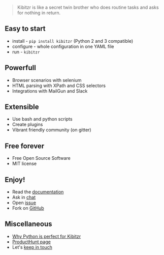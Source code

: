 > Kibitzr is like a secret twin brother who does routine tasks and asks for nothing in return.

## Easy to start
* install - `pip install kibitzr` (Python 2 and 3 compatible)
* configure - whole configuration in one YAML file
* run - `kibitzr`

## Powerfull
* Browser scenarios with selenium
* HTML parsing with XPath and CSS selectors
* Integrations with MailGun and Slack

## Extensible
* Use bash and python scripts
* Create plugins
* Vibrant friendly community (on gitter)

## Free forever
* Free Open Source Software
* MIT license

## Enjoy!
* Read the [documentation](https://kibitzr.readthedocs.org)
* Ask in [chat](https://gitter.im/kibitzr/Lobby)
* Open [issue](https://github.com/kibitzr/kibitzr/issues/)
* Fork on [GitHub](https://github.com/kibitzr/kibitzr)

## Miscellaneous
* [Why Python is perfect for Kibitzr](why-python.html)
* [ProductHunt page](https://www.producthunt.com/posts/kibitzr)
* Let's [keep in touch](kibitzrrr@gmail.com)
